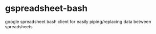 gspreadsheet-bash
=================

google spreadsheet bash client for easily piping/replacing data between spreadsheets
